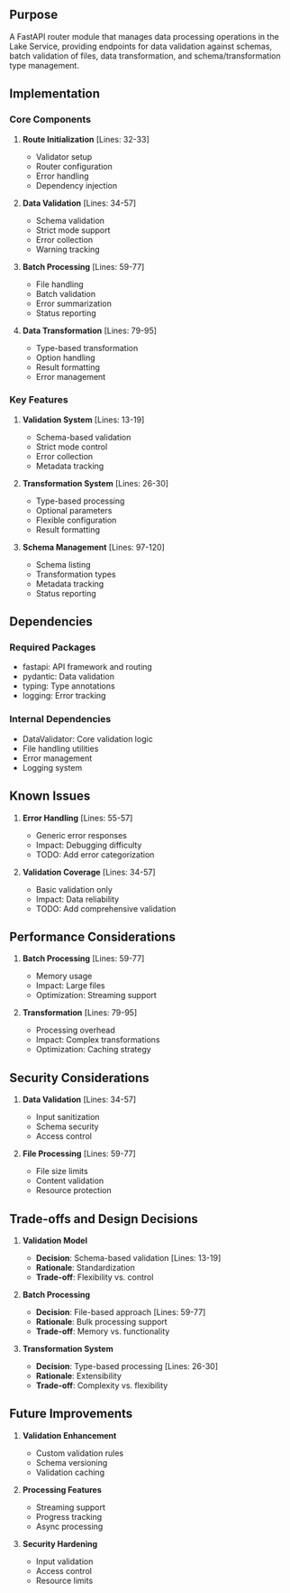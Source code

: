 ## Purpose

A FastAPI router module that manages data processing operations in the Lake Service, providing endpoints for data validation against schemas, batch validation of files, data transformation, and schema/transformation type management.

## Implementation

### Core Components

1. **Route Initialization** [Lines: 32-33]

   - Validator setup
   - Router configuration
   - Error handling
   - Dependency injection

2. **Data Validation** [Lines: 34-57]

   - Schema validation
   - Strict mode support
   - Error collection
   - Warning tracking

3. **Batch Processing** [Lines: 59-77]

   - File handling
   - Batch validation
   - Error summarization
   - Status reporting

4. **Data Transformation** [Lines: 79-95]
   - Type-based transformation
   - Option handling
   - Result formatting
   - Error management

### Key Features

1. **Validation System** [Lines: 13-19]

   - Schema-based validation
   - Strict mode control
   - Error collection
   - Metadata tracking

2. **Transformation System** [Lines: 26-30]

   - Type-based processing
   - Optional parameters
   - Flexible configuration
   - Result formatting

3. **Schema Management** [Lines: 97-120]
   - Schema listing
   - Transformation types
   - Metadata tracking
   - Status reporting

## Dependencies

### Required Packages

- fastapi: API framework and routing
- pydantic: Data validation
- typing: Type annotations
- logging: Error tracking

### Internal Dependencies

- DataValidator: Core validation logic
- File handling utilities
- Error management
- Logging system

## Known Issues

1. **Error Handling** [Lines: 55-57]

   - Generic error responses
   - Impact: Debugging difficulty
   - TODO: Add error categorization

2. **Validation Coverage** [Lines: 34-57]
   - Basic validation only
   - Impact: Data reliability
   - TODO: Add comprehensive validation

## Performance Considerations

1. **Batch Processing** [Lines: 59-77]

   - Memory usage
   - Impact: Large files
   - Optimization: Streaming support

2. **Transformation** [Lines: 79-95]
   - Processing overhead
   - Impact: Complex transformations
   - Optimization: Caching strategy

## Security Considerations

1. **Data Validation** [Lines: 34-57]

   - Input sanitization
   - Schema security
   - Access control

2. **File Processing** [Lines: 59-77]
   - File size limits
   - Content validation
   - Resource protection

## Trade-offs and Design Decisions

1. **Validation Model**

   - **Decision**: Schema-based validation [Lines: 13-19]
   - **Rationale**: Standardization
   - **Trade-off**: Flexibility vs. control

2. **Batch Processing**

   - **Decision**: File-based approach [Lines: 59-77]
   - **Rationale**: Bulk processing support
   - **Trade-off**: Memory vs. functionality

3. **Transformation System**
   - **Decision**: Type-based processing [Lines: 26-30]
   - **Rationale**: Extensibility
   - **Trade-off**: Complexity vs. flexibility

## Future Improvements

1. **Validation Enhancement**

   - Custom validation rules
   - Schema versioning
   - Validation caching

2. **Processing Features**

   - Streaming support
   - Progress tracking
   - Async processing

3. **Security Hardening**
   - Input validation
   - Access control
   - Resource limits
